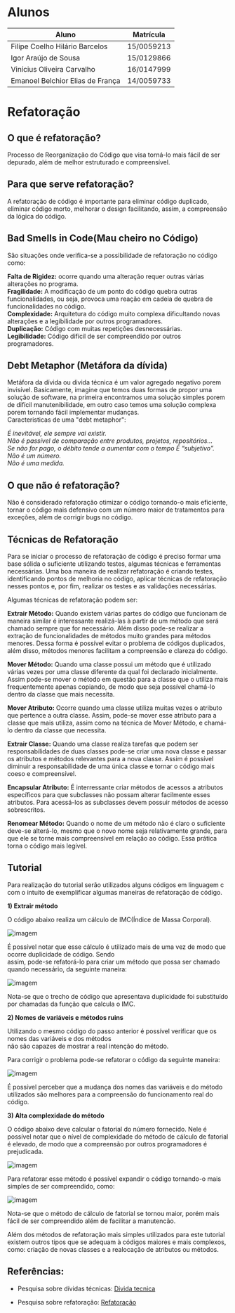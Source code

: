 # Alunos

Aluno | Matrícula
------ | -----
Filipe Coelho Hilário Barcelos | 15/0059213
Igor Araújo de Sousa | 15/0129866
Vinícius Oliveira Carvalho | 16/0147999
Emanoel Belchior Elias de França | 14/0059733

# Refatoração

## O que é refatoração?

Processo de Reorganização do Código que visa torná-lo mais fácil de ser
depurado, além de melhor estruturado e compreensível.

## Para que serve refatoração?

A refatoração de código é importante para eliminar código duplicado, eliminar
código morto, melhorar o design facilitando, assim, a compreensão da lógica
do código.

## Bad Smells in Code(Mau cheiro no Código)

São situações onde verifica-se a possibilidade de refatoração no código como:

**Falta de Rigidez:** ocorre quando uma alteração requer outras várias alterações no programa.  
**Fragilidade:** A modificação de um ponto do código quebra outras funcionalidades, ou seja, provoca
uma reação em cadeia de quebra de funcionalidades no código.  
**Complexidade:** Arquitetura do código muito complexa dificultando novas alterações e a
legibilidade por outros programadores.  
**Duplicação:** Código com muitas repetições desnecessárias.  
**Legibilidade:** Código difícil de ser compreendido por outros programadores.

## Debt Metaphor (Metáfora da dívida)
  Metáfora da dívida ou divida técnica é um valor agregado negativo porem invisível. Basicamente, imagine que temos duas formas de propor uma solução de software, na primeira encontramos uma solução simples porem de difícil manutenibilidade, em outro caso temos uma solução complexa porem tornando fácil implementar mudanças.  
  Caracteristicas de uma "debt metaphor":

  _É inevitável, ele sempre vai existir._   
  _Não é passível de comparação entre produtos, projetos, repositórios..._   
  _Se não for pago, o débito tende a aumentar com o tempo_
  _É “subjetivo”._  
  _Não é um número._   
  _Não é uma medida._  

## O que não é refatoração?

Não é considerado refatoração otimizar o código tornando-o mais eficiente,
tornar o código mais defensivo com um número maior de tratamentos para exceções,
além de corrigir bugs no código.

## Técnicas de Refatoração

Para se iniciar o processo de refatoração de código é preciso formar uma base sólida o suficiente
utilizando testes, algumas técnicas e ferramentas necessárias. Uma boa maneira de realizar
refatoração é criando testes, identificando pontos de melhoria no código, aplicar técnicas de
refatoração nesses pontos e, por fim, realizar os testes e as validações necessárias.

Algumas técnicas de refatoração podem ser:

**Extrair Método:** Quando existem várias partes do código que funcionam de maneira similar é
interessante realizá-las à partir de um método que será chamado sempre que for necessário.
Além disso pode-se realizar a extração de funcionalidades de métodos muito grandes para métodos
menores. Dessa forma é possível evitar o problema de códigos duplicados, além disso, métodos menores
facilitam a compreensão e clareza do código.

**Mover Método:** Quando uma classe possui um método que é utilizado várias vezes por uma classe
diferente da qual foi declarado inicialmente. Assim pode-se mover o método em questão para a
classe que o utiliza mais frequentemente apenas copiando, de modo que seja possível chamá-lo
dentro da classe que mais necessita.

**Mover Atributo:** Ocorre quando uma classe utiliza muitas vezes o atributo que pertence a
outra classe. Assim, pode-se mover esse atributo para a classe que mais utiliza, assim como
na técnica de Mover Método, e chamá-lo dentro da classe que necessita.

**Extrair Classe:** Quando uma classe realiza tarefas que podem ser responsabilidades de duas
classes pode-se criar uma nova classe e passar os atributos e métodos relevantes para a nova
classe. Assim é possível diminuir a responsabilidade de uma única classe
e tornar o código mais coeso e compreensível.

**Encapsular Atributo:** É interressante criar métodos de acessos a atributos específicos para
que subclasses não possam alterar facilmente esses atributos. Para acessá-los as subclasses
devem possuir métodos de acesso sobrescritos.

**Renomear Método:** Quando o nome de um método não é claro o suficiente deve-se alterá-lo, mesmo
que o novo nome seja relativamente grande, para que ele se torne mais compreensível em relação
ao código. Essa prática torna o código mais legível.

## Tutorial

Para realização do tutorial serão utilizados alguns códigos em linguagem c com o intuito de exemplificar algumas maneiras de refatoração de código.

**1) Extrair método**

O código abaixo realiza um cálculo de IMC(Índice de Massa Corporal).

![imagem](00-Disciplina/MDS_Material/Refactoring/images/imc.jpg)

É possível notar que esse cálculo é utilizado mais de uma vez de modo que ocorre duplicidade de código. Sendo  
assim, pode-se refatorá-lo para criar um método que possa ser chamado quando necessário, da seguinte maneira:

![imagem](00-Disciplina/MDS_Material/Refactoring/images/imc_refatorado.bmp)

Nota-se que o trecho de código que apresentava duplicidade foi substituído por chamadas da função que calcula o IMC.

**2) Nomes de variáveis e métodos ruins**

Utilizando o mesmo código do passo anterior é possível verificar que os nomes das variáveis e dos métodos  
não são capazes de mostrar a real intenção do método.

Para corrigir o problema pode-se refatorar o código da seguinte maneira:

![imagem](00-Disciplina/MDS_Material/Refactoring/images/imc_nome.jpg)

É possível perceber que a mudança dos nomes das variáveis e do método utilizados são melhores para a compreensão do funcionamento real do código.

**3) Alta complexidade do método**

O código abaixo deve calcular o fatorial do número fornecido. Nele é possível notar que o nível de complexidade do método de cálculo de fatorial é elevado, de modo que a compreensão por outros programadores é prejudicada.

![imagem](00-Disciplina/MDS_Material/Refactoring/images/fatorial.jpg)

Para refatorar esse método é possível expandir o código tornando-o mais simples de ser compreendido, como:

![imagem](00-Disciplina/MDS_Material/Refactoring/images/fatorial_recursivo.jpg)

Nota-se que o método de cálculo de fatorial se tornou maior, porém mais fácil de ser compreendido além de facilitar a manutencão.

Além dos métodos de refatoração mais simples utilizados para este tutorial existem outros tipos que se adequam à códigos maiores e mais complexos, como: criação de novas classes e a realocação de atributos ou métodos.

## Referências:
  * Pesquisa sobre dívidas técnicas: [Divida tecnica](https://agilecoachninja.wordpress.com/2016/03/08/debito-tecnico-divida-tecnica/)

  * Pesquisa sobre refatoração:  [Refatoração](http://www.linhadecodigo.com.br/artigo/2832/introducao-a-refatoracao.aspx/)
